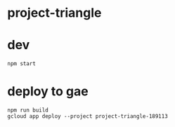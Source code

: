 # project-triangle

# dev

```
npm start
```

# deploy to gae

```
npm run build
gcloud app deploy --project project-triangle-189113
```
